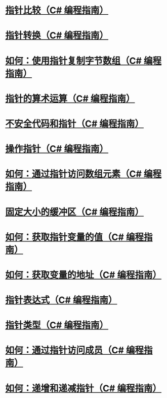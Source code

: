 # [指针比较（C# 编程指南）](pointer-comparison.md)
# [指针转换（C# 编程指南）](pointer-conversions.md)
# [如何：使用指针复制字节数组（C# 编程指南）](how-to-use-pointers-to-copy-an-array-of-bytes.md)
# [指针的算术运算（C# 编程指南）](arithmetic-operations-on-pointers.md)
# [不安全代码和指针（C# 编程指南）](index.md)
# [操作指针（C# 编程指南）](manipulating-pointers.md)
# [如何：通过指针访问数组元素（C# 编程指南）](how-to-access-an-array-element-with-a-pointer.md)
# [固定大小的缓冲区（C# 编程指南）](fixed-size-buffers.md)
# [如何：获取指针变量的值（C# 编程指南）](how-to-obtain-the-value-of-a-pointer-variable.md)
# [如何：获取变量的地址（C# 编程指南）](how-to-obtain-the-address-of-a-variable.md)
# [指针表达式（C# 编程指南）](pointer-expressions.md)
# [指针类型（C# 编程指南）](pointer-types.md)
# [如何：通过指针访问成员（C# 编程指南）](how-to-access-a-member-with-a-pointer.md)
# [如何：递增和递减指针（C# 编程指南）](how-to-increment-and-decrement-pointers.md)
